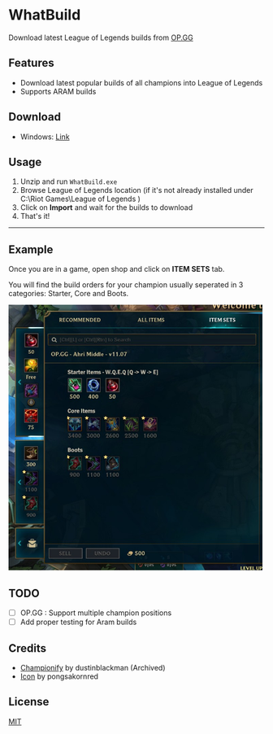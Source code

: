 # WhatBuild

Download latest League of Legends builds from [OP.GG](https://na.op.gg/champion/statistics)

## Features 

* Download latest popular builds of all champions into League of Legends
* Supports ARAM builds

## Download 

* Windows: [Link](https://github.com/Leyka/WhatBuild/releases/tag/latest)

## Usage

1. Unzip and run `WhatBuild.exe`
2. Browse League of Legends location (if it's not already installed under C:\Riot Games\League of Legends )
3. Click on **Import** and wait for the builds to download
4. That's it!

---

## Example

Once you are in a game, open shop and click on **ITEM SETS** tab. 

You will find the build orders for your champion usually seperated in 3 categories: Starter, Core and Boots.

<img src="https://github.com/Leyka/WhatBuild/blob/master/Doc/Images/example.jpg" alt="example" width="500">

## TODO

* [ ] OP.GG : Support multiple champion positions
* [ ] Add proper testing for Aram builds

## Credits

* [Championify](https://github.com/dustinblackman/Championify) by dustinblackman (Archived)
* [Icon](https://www.flaticon.com/authors/pongsakornred) by pongsakornred

## License 

[MIT](https://github.com/Leyka/WhatBuild/blob/master/LICENSE) 
